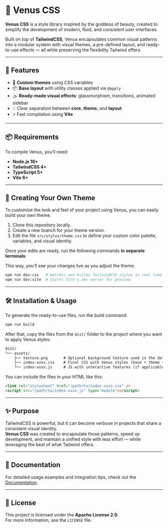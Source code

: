# 🌸 Venus CSS

**Venus CSS** is a style library inspired by the goddess of beauty, created to simplify the development of modern, fluid, and consistent user interfaces.

Built on top of **TailwindCSS**, Venus encapsulates common visual patterns into a modular system with visual themes, a pre-defined layout, and ready-to-use effects — all while preserving the flexibility Tailwind offers.

---

## 🚀 Features

- 🎨 **Custom themes** using CSS variables
- 📦 **Base layout** with utility classes applied via `@apply`
- 🌫️ **Ready-made visual effects**: glassmorphism, transitions, animated sidebar
- 💡 Clear separation between **core**, **theme**, and **layout**
- ⚡ Fast compilation using **Vite**

---

## 📦 Requirements

To compile Venus, you’ll need:

- **Node.js 18+**
- **TailwindCSS 4+**
- **TypeScript 5+**
- **Vite 6+**

---

## 🎨 Creating Your Own Theme

To customize the look and feel of your project using Venus, you can easily build your own theme.

1. Clone this repository locally.
2. Create a new branch for your theme version.
3. Edit the file `src/styles/theme.css` to define your custom color palette, variables, and visual identity.

Once your edits are ready, run the following commands **in separate terminals**:

This way, you'll see your changes live as you adjust the theme.

```bash
npm run dev:css   # Watches and builds TailwindCSS styles in real time
npm run dev:vite  # Starts Vite's dev server for preview
```

---

## 🛠️ Installation & Usage

To generate the ready-to-use files, run the build command:

```bash
npm run build
```

After that, copy the files from the `dist/` folder to the project where you want to apply Venus styles:

```txt
dist/
└── assets/
    ├── texture.png       # Optional background texture used in the default theme
    ├── index-xxxx.css    # Final CSS with Venus styles (base + theme + layout)
    └── index-xxxx.js     # JS with interactive features (if applicable)
```

You can include the files in your HTML like this:

```html
<link rel="stylesheet" href="/path/to/index-xxxx.css" />
<script src="/path/to/index-xxxx.js" type="module"></script>
```

---

## ✨ Purpose

TailwindCSS is powerful, but it can become verbose in projects that share a consistent visual identity.  
**Venus CSS** was created to encapsulate those patterns, speed up development, and maintain a unified style with less effort — while leveraging the best of what Tailwind offers.

---

## 📘 Documentation

For detailed usage examples and integration tips, check out the [Documentation](./doc/documentation.md).

---

## 📄 License

This project is licensed under the **Apache License 2.0**.  
For more information, see the `LICENSE` file.
